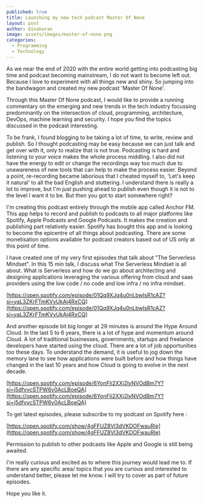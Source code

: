 ```yaml
---
published: true
title: Launching my new tech podcast Master Of None
layout: post
author: dinakaran
image: assets/images/master-of-none.png
categories:
  - Programming
  - Technology
---
```


As we near the end of 2020 with the entire world getting into podcasting big time and podcast becoming mainstream, I do not want to become left out. Because I love to experiment with all things new and shiny. So jumping into the bandwagon and created my new podcast 'Master Of None'. 

Through this Master Of None podcast, I would like to provide a running commentary on the emerging and new trends in the tech industry focussing predominantly on the intersection of cloud, programming, architecture, DevOps, machine learning and security. I hope you find the topics discussed in the podcast interesting. 

To be frank, I found blogging to be taking a lot of time, to write, review and publish. So I thought podcasting may be easy because we can just talk and get over with it, only to realize that is not true. Podcasting is hard and listening to your voice makes the whole process middling. I also did not have the energy to edit or change the recordings way too much due to unawareness of new tools that can help to make the process easier. Beyond a point, re-recording became laborious that I cheated myself to, 'Let's keep it natural' to all the bad English and stuttering.  I understand there is really a lot to improve, but I'm just pushing ahead to publish even though it is not to the level I want it to be. But then you got to start somewhere right?

I'm creating this podcast entirely through the mobile app called Anchor FM. This app helps to record and publish to podcasts to all major platforms like Spotify, Apple Podcasts and Google Podcasts. It makes the creation and publishing part relatively easier.  Spotify has bought this app and is looking to become the epicentre of all things about podcasting. There are some monetisation options available for podcast creators based out of US only at this point of time. 

I have created one of my very first episodes that talk about "The Serverless Mindset".  In this 15 min talk, I discuss what  The Serverless Mindset is all about. What is Serverless and how do we go about architecting and designing applications leveraging the various offering from cloud and saas providers using the low code / no code and low infra / no infra mindset.

[https://open.spotify.com/episode/01Qq9XJq4u0nLbwIsR1cAZ?si=yaL3ZKrFTmKVvUkAj4RxCQ](https://open.spotify.com/episode/01Qq9XJq4u0nLbwIsR1cAZ?si=yaL3ZKrFTmKVvUkAj4RxCQ)

And another episode bit big longer at 29 minutes is around the Hype Around Cloud. In the last 5 to 6 years, there is a lot of hype and momentum around Cloud. A lot of traditional businesses, governments, startups and freelance developers have started using the cloud. There are a lot of job opportunities too these days. To understand the demand, it is useful to jog down the memory lane to see how applications were built before and how things have changed in the last 10 years and how Cloud is going to evolve in the next decade.

[https://open.spotify.com/episode/6YonFIi2XXj2lyNVOdBm7Y?si=j5dfvvcSTPW6v0AcLBoeQA](https://open.spotify.com/episode/6YonFIi2XXj2lyNVOdBm7Y?si=j5dfvvcSTPW6v0AcLBoeQA)

To get latest episodes, please subscribe to my podcast on Spotify here : 

[https://open.spotify.com/show/4gFFUZ8Vl3dVKDOFwauRIe](https://open.spotify.com/show/4gFFUZ8Vl3dVKDOFwauRIe)

Permission to publish to other podcasts like Apple and Google is still being awaited.

I'm really curious and excited as to where this journey would lead me to. If there are any specific area/ topics that you are curious and interested to understand better, please let me know. I will try to cover as part of future episodes.

Hope you like it.
